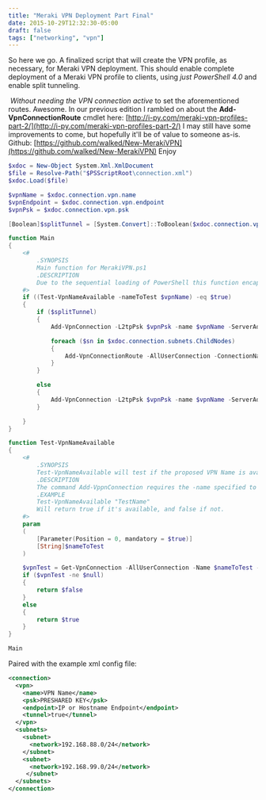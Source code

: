 ```yaml
---
title: "Meraki VPN Deployment Part Final"
date: 2015-10-29T12:32:30-05:00
draft: false
tags: ["networking", "vpn"]
---
```


So here we go. A finalized script that will create the VPN profile, as necessary, for Meraki VPN deployment. This should enable complete deployment of a Meraki VPN profile to clients, using _just PowerShell 4.0_ and enable split tunneling.

<!--more-->

 _Without needing the VPN connection active_ to set the aforementioned routes. Awesome. In our previous edition I rambled on about the **Add-VpnConnectionRoute** cmdlet here: [http://i-py.com/meraki-vpn-profiles-part-2/](http://i-py.com/meraki-vpn-profiles-part-2/) I may still have some improvements to come, but hopefully it'll be of value to someone as-is. Github: [https://github.com/walked/New-MerakiVPN](https://github.com/walked/New-MerakiVPN) Enjoy



```powershell 
$xdoc = New-Object System.Xml.XmlDocument
$file = Resolve-Path("$PSScriptRoot\connection.xml")
$xdoc.Load($file)

$vpnName = $xdoc.connection.vpn.name
$vpnEndpoint = $xdoc.connection.vpn.endpoint
$vpnPsk = $xdoc.connection.vpn.psk

[Boolean]$splitTunnel = [System.Convert]::ToBoolean($xdoc.connection.vpn.tunnel)

function Main
{
    <#
        .SYNOPSIS
        Main function for MerakiVPN.ps1
        .DESCRIPTION
        Due to the sequential loading of PowerShell this function encapsulates the main program logic and is called at the very end of the script file to kick it off.
    #>
	if ((Test-VpnNameAvailable -nameToTest $vpnName) -eq $true)
	{
		if ($splitTunnel)
		{
			Add-VpnConnection -L2tpPsk $vpnPsk -name $vpnName -ServerAddress $vpnEndpoint -AllUserConnection -AuthenticationMethod Pap -TunnelType L2tp -SplitTunneling -Force

			foreach ($sn in $xdoc.connection.subnets.ChildNodes)
			{
				Add-VpnConnectionRoute -AllUserConnection -ConnectionName $vpnName -DestinationPrefix $sn.network
			}
		}

		else
		{
			Add-VpnConnection -L2tpPsk $vpnPsk -name $vpnName -ServerAddress $vpnEndpoint -AllUserConnection -AuthenticationMethod Pap -TunnelType L2tp -Force
		}

	}
}

function Test-VpnNameAvailable
{
    <#
        .SYNOPSIS
        Test-VpnNameAvailable will test if the proposed VPN Name is available for an adapter.
        .DESCRIPTION
        The command Add-VppnConnection requires the -name specified to be not in use. This will test whether or not the VPN name is used by any other profile.
        .EXAMPLE
        Test-VpnNameAvailable "TestName"
        Will return true if it's available, and false if not.
    #>
	param
	(
		[Parameter(Position = 0, mandatory = $true)]
		[String]$nameToTest
	)

	$vpnTest = Get-VpnConnection -AllUserConnection -Name $nameToTest -ErrorAction SilentlyContinue
	if ($vpnTest -ne $null)
	{
		return $false
	}
	else
	{
		return $true
	}
}

Main
```

Paired with the example xml config file:

```xml
<connection>
  <vpn>
    <name>VPN Name</name>
    <psk>PRESHARED KEY</psk>
    <endpoint>IP or Hostname Endpoint</endpoint>
    <tunnel>true</tunnel>
  </vpn>
  <subnets>
    <subnet>
      <network>192.168.88.0/24</network>
    </subnet>
    <subnet>
      <network>192.168.99.0/24</network>
     </subnet>
  </subnets>
</connection>
```